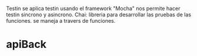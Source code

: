 Testin
se aplica testin
 usando el framework "Mocha" nos permite hacer testin sincrono y asincrono. 
 Chai: libreria para desarrollar las pruebas de las funciones. se maneja a travers de funciones. 
# apiBack
